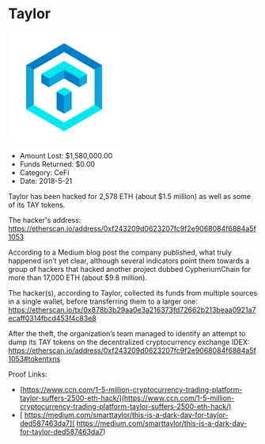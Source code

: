 # Taylor
![Taylor](/rektimages/Taylor.png)
- Amount Lost: $1,580,000.00
- Funds Returned: $0.00
- Category: CeFi
- Date: 2018-5-21

Taylor has been hacked for 2,578 ETH (about $1.5 million) as well as some of its TAY tokens.  
  
The hacker's address:  
https://etherscan.io/address/0xf243209d0623207fc9f2e9068084f6884a5f1053  
  
According to a Medium blog post the company published, what truly happened isn’t yet clear, although several indicators point them towards a group of hackers that hacked another project dubbed CypheriumChain for more than 17,000 ETH (about $9.8 million).

  


The hacker(s), according to Taylor, collected its funds from multiple sources in a single wallet, before transferring them to a larger one:  
https://etherscan.io/tx/0x878b3b29aa0e3a216373fd72662b213beaa0921a7ecaff0314fbcd453f4c83e8

  


After the theft, the organization’s team managed to identify an attempt to dump its TAY tokens on the decentralized cryptocurrency exchange IDEX:  
https://etherscan.io/address/0xf243209d0623207fc9f2e9068084f6884a5f1053#tokentxns


Proof Links:
- [https://www.ccn.com/1-5-million-cryptocurrency-trading-platform-taylor-suffers-2500-eth-hack/](https://www.ccn.com/1-5-million-cryptocurrency-trading-platform-taylor-suffers-2500-eth-hack/)
- [ https://medium.com/smarttaylor/this-is-a-dark-day-for-taylor-ded587463da7]( https://medium.com/smarttaylor/this-is-a-dark-day-for-taylor-ded587463da7)


